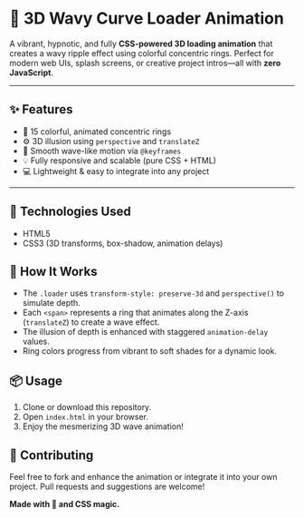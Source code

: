 # 🌈 3D Wavy Curve Loader Animation

A vibrant, hypnotic, and fully **CSS-powered 3D loading animation** that creates a wavy ripple effect using colorful concentric rings. Perfect for modern web UIs, splash screens, or creative project intros—all with **zero JavaScript**.

---

## ✨ Features

- 🎨 15 colorful, animated concentric rings
- ⚙️ 3D illusion using `perspective` and `translateZ`
- 🔄 Smooth wave-like motion via `@keyframes`
- 💡 Fully responsive and scalable (pure CSS + HTML)
- 💻 Lightweight & easy to integrate into any project

---

## 🧱 Technologies Used

- HTML5
- CSS3 (3D transforms, box-shadow, animation delays)

## 🚀 How It Works

- The `.loader` uses `transform-style: preserve-3d` and `perspective()` to simulate depth.
- Each `<span>` represents a ring that animates along the Z-axis (`translateZ`) to create a wave effect.
- The illusion of depth is enhanced with staggered `animation-delay` values.
- Ring colors progress from vibrant to soft shades for a dynamic look.

## 📦 Usage

1. Clone or download this repository.
2. Open `index.html` in your browser.
3. Enjoy the mesmerizing 3D wave animation!

## 🙌 Contributing

Feel free to fork and enhance the animation or integrate it into your own project. Pull requests and suggestions are welcome!

**Made with 🌟 and CSS magic.**
